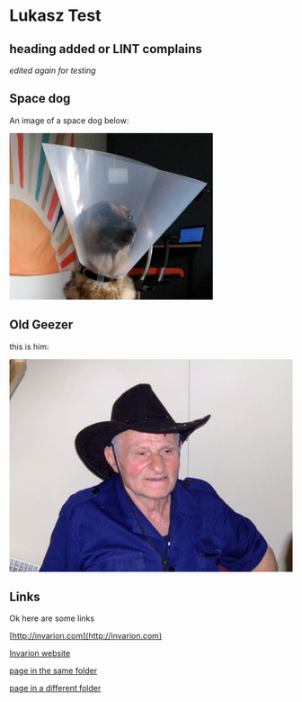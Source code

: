 # Lukasz Test

## heading added or LINT complains

*edited again for testing*

## Space dog

An image of a space dog below:

![funny image](images/space-dog.png)

## Old Geezer

this is him:

![old geezer](images/old-geezer.jpg)

## Links

Ok here are some links

[http://invarion.com](http://invarion.com)

[Invarion website](http://invarion.com)

[page in the same folder](another-test)

[page in a different folder](../rapid-path/Definitions)
